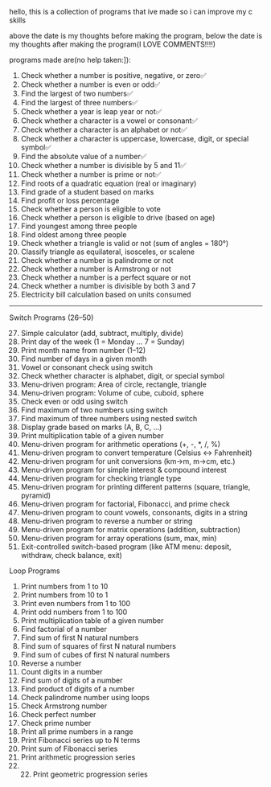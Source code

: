 hello, this is a collection of programs that ive made so i can improve my c skills

above the date is my thoughts before making the program, 
below the date is my thoughts after making the program(I LOVE COMMENTS!!!!)

programs made are(no help taken:]):

1.	Check whether a number is positive, negative, or zero✅
2.	Check whether a number is even or odd✅
3.	Find the largest of two numbers✅
4.	Find the largest of three numbers✅
5.	Check whether a year is leap year or not✅
6.	Check whether a character is a vowel or consonant✅
7.	Check whether a character is an alphabet or not✅
8.	Check whether a character is uppercase, lowercase, digit, or special symbol✅
9.	Find the absolute value of a number✅
10.	Check whether a number is divisible by 5 and 11✅
11.	Check whether a number is prime or not✅
12.	Find roots of a quadratic equation (real or imaginary)
13.	Find grade of a student based on marks
14.	Find profit or loss percentage
15.	Check whether a person is eligible to vote
16.	Check whether a person is eligible to drive (based on age)
17.	Find youngest among three people
18.	Find oldest among three people
19.	Check whether a triangle is valid or not (sum of angles = 180°)
20.	Classify triangle as equilateral, isosceles, or scalene
21.	Check whether a number is palindrome or not
22.	Check whether a number is Armstrong or not
23.	Check whether a number is a perfect square or not
24.	Check whether a number is divisible by both 3 and 7
25.	Electricity bill calculation based on units consumed
________________________________________


Switch Programs (26–50)


27.	Simple calculator (add, subtract, multiply, divide)
28.	Print day of the week (1 = Monday … 7 = Sunday)
29.	Print month name from number (1–12)
30.	Find number of days in a given month
31.	Vowel or consonant check using switch
32.	Check whether character is alphabet, digit, or special symbol
33.	Menu-driven program: Area of circle, rectangle, triangle
34.	Menu-driven program: Volume of cube, cuboid, sphere
35.	Check even or odd using switch
36.	Find maximum of two numbers using switch
37.	Find maximum of three numbers using nested switch
38.	Display grade based on marks (A, B, C, …)
39.	Print multiplication table of a given number
40.	Menu-driven program for arithmetic operations (+, -, *, /, %)
41.	Menu-driven program to convert temperature (Celsius ↔ Fahrenheit)
42.	Menu-driven program for unit conversions (km→m, m→cm, etc.)
43.	Menu-driven program for simple interest & compound interest
44.	Menu-driven program for checking triangle type
45.	Menu-driven program for printing different patterns (square, triangle, pyramid)
46.	Menu-driven program for factorial, Fibonacci, and prime check
47.	Menu-driven program to count vowels, consonants, digits in a string
48.	Menu-driven program to reverse a number or string
49.	Menu-driven program for matrix operations (addition, subtraction)
50.	Menu-driven program for array operations (sum, max, min)
51.	Exit-controlled switch-based program (like ATM menu: deposit, withdraw, check balance, exit)


Loop Programs


1.	Print numbers from 1 to 10
2.	Print numbers from 10 to 1
3.	Print even numbers from 1 to 100
4.	Print odd numbers from 1 to 100
5.	Print multiplication table of a given number
6.	Find factorial of a number
7.	Find sum of first N natural numbers
8.	Find sum of squares of first N natural numbers
9.	Find sum of cubes of first N natural numbers
10.	Reverse a number
11.	Count digits in a number
12.	Find sum of digits of a number
13.	Find product of digits of a number
14.	Check palindrome number using loops
15.	Check Armstrong number
16.	Check perfect number
17.	Check prime number
18.	Print all prime numbers in a range
19.	Print Fibonacci series up to N terms
20.	Print sum of Fibonacci series
21.	Print arithmetic progression series
22.	22.	Print geometric progression series
